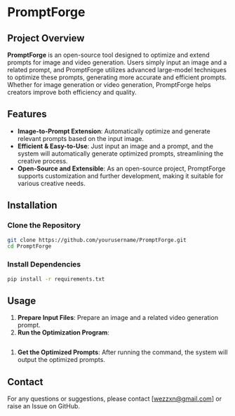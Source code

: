 # PromptForge

## Project Overview

**PromptForge** is an open-source tool designed to optimize and extend prompts for image and video generation. Users simply input an image and a related prompt, and PromptForge utilizes advanced large-model techniques to optimize these prompts, generating more accurate and efficient prompts. Whether for image generation or video generation, PromptForge helps creators improve both efficiency and quality.

## Features

- **Image-to-Prompt Extension**: Automatically optimize and generate relevant prompts based on the input image.
- **Efficient & Easy-to-Use**: Just input an image and a prompt, and the system will automatically generate optimized prompts, streamlining the creative process.
- **Open-Source and Extensible**: As an open-source project, PromptForge supports customization and further development, making it suitable for various creative needs.

## Installation

### Clone the Repository

```bash
git clone https://github.com/yourusername/PromptForge.git
cd PromptForge
```

### Install Dependencies

```bash
pip install -r requirements.txt
```

## Usage

1. **Prepare Input Files**: Prepare an image and a related video generation prompt.
2. **Run the Optimization Program**:

```bash

```

1. **Get the Optimized Prompts**: After running the command, the system will output the optimized prompts.

## Contact

For any questions or suggestions, please contact [wezzxn@gmail.com] or raise an Issue on GitHub.

